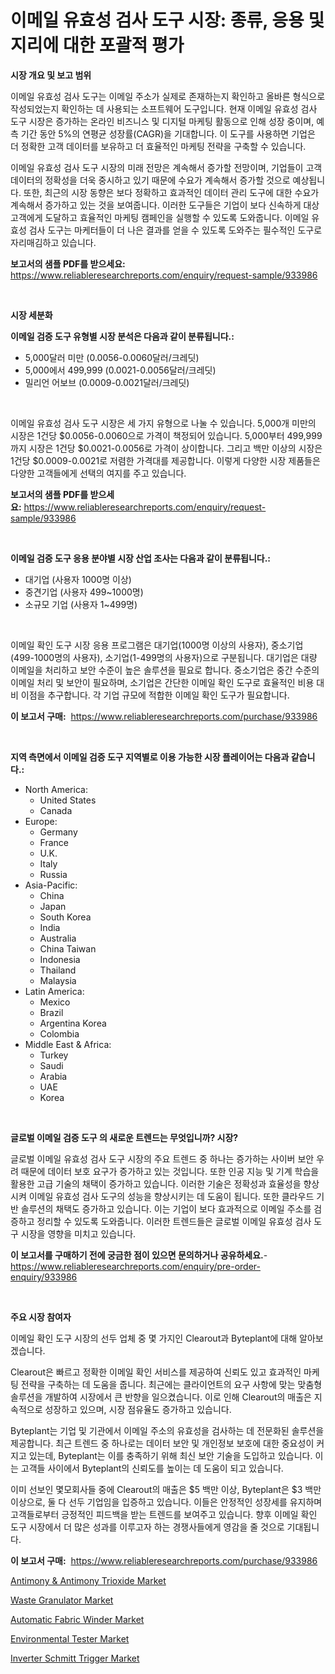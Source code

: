 <p><h1>이메일 유효성 검사 도구 시장: 종류, 응용 및 지리에 대한 포괄적 평가</h1></p><p><strong>시장 개요 및 보고 범위</strong></p>
<p><p>이메일 유효성 검사 도구는 이메일 주소가 실제로 존재하는지 확인하고 올바른 형식으로 작성되었는지 확인하는 데 사용되는 소프트웨어 도구입니다. 현재 이메일 유효성 검사 도구 시장은 증가하는 온라인 비즈니스 및 디지털 마케팅 활동으로 인해 성장 중이며, 예측 기간 동안 5%의 연평균 성장률(CAGR)을 기대합니다. 이 도구를 사용하면 기업은 더 정확한 고객 데이터를 보유하고 더 효율적인 마케팅 전략을 구축할 수 있습니다.</p><p>이메일 유효성 검사 도구 시장의 미래 전망은 계속해서 증가할 전망이며, 기업들이 고객 데이터의 정확성을 더욱 중시하고 있기 때문에 수요가 계속해서 증가할 것으로 예상됩니다. 또한, 최근의 시장 동향은 보다 정확하고 효과적인 데이터 관리 도구에 대한 수요가 계속해서 증가하고 있는 것을 보여줍니다. 이러한 도구들은 기업이 보다 신속하게 대상 고객에게 도달하고 효율적인 마케팅 캠페인을 실행할 수 있도록 도와줍니다. 이메일 유효성 검사 도구는 마케터들이 더 나은 결과를 얻을 수 있도록 도와주는 필수적인 도구로 자리매김하고 있습니다.</p></p>
<p><strong>보고서의 샘플 PDF를 받으세요:</strong> <a href="https://www.reliableresearchreports.com/enquiry/request-sample/933986">https://www.reliableresearchreports.com/enquiry/request-sample/933986</a></p>
<p>&nbsp;</p>
<p><strong>시장 세분화</strong></p>
<p><strong>이메일 검증 도구 유형별 시장 분석은 다음과 같이 분류됩니다.:</strong></p>
<p><ul><li>5,000달러 미만 (0.0056-0.0060달러/크레딧)</li><li>5,000에서 499,999 (0.0021-0.0056달러/크레딧)</li><li>밀리언 어보브 (0.0009-0.0021달러/크레딧)</li></ul></p>
<p>&nbsp;</p>
<p><p>이메일 유효성 검사 도구 시장은 세 가지 유형으로 나눌 수 있습니다. 5,000개 미만의 시장은 1건당 $0.0056-0.0060으로 가격이 책정되어 있습니다. 5,000부터 499,999까지 시장은 1건당 $0.0021-0.0056로 가격이 상이합니다. 그리고 백만 이상의 시장은 1건당 $0.0009-0.0021로 저렴한 가격대를 제공합니다. 이렇게 다양한 시장 제품들은 다양한 고객들에게 선택의 여지를 주고 있습니다.</p></p>
<p><strong>보고서의 샘플 PDF를 받으세요:</strong>&nbsp;<a href="https://www.reliableresearchreports.com/enquiry/request-sample/933986">https://www.reliableresearchreports.com/enquiry/request-sample/933986</a></p>
<p>&nbsp;</p>
<p><strong> 이메일 검증 도구 응용 분야별 시장 산업 조사는 다음과 같이 분류됩니다.:</strong></p>
<p><ul><li>대기업 (사용자 1000명 이상)</li><li>중견기업 (사용자 499~1000명)</li><li>소규모 기업 (사용자 1~499명)</li></ul></p>
<p>&nbsp;</p>
<p><p>이메일 확인 도구 시장 응용 프로그램은 대기업(1000명 이상의 사용자), 중소기업(499-1000명의 사용자), 소기업(1-499명의 사용자)으로 구분됩니다. 대기업은 대량 이메일을 처리하고 보안 수준이 높은 솔루션을 필요로 합니다. 중소기업은 중간 수준의 이메일 처리 및 보안이 필요하며, 소기업은 간단한 이메일 확인 도구로 효율적인 비용 대비 이점을 추구합니다.  각 기업 규모에 적합한 이메일 확인 도구가 필요합니다.</p></p>
<p><strong>이 보고서 구매:</strong>&nbsp; <a href="https://www.reliableresearchreports.com/purchase/933986">https://www.reliableresearchreports.com/purchase/933986</a></p>
<p>&nbsp;</p>
<p><strong>지역 측면에서 이메일 검증 도구 지역별로 이용 가능한 시장 플레이어는 다음과 같습니다.:</strong></p>
<p><ul>
    <li>
        North America:
        <ul>
            <li>United States</li>
            <li>Canada</li>
        </ul>
    </li>
    <li>
        Europe:
        <ul>
            <li>Germany</li>
            <li>France</li>
            <li>U.K.</li>
            <li>Italy</li>
            <li>Russia</li>
        </ul>
    </li>
    <li>
        Asia-Pacific:
        <ul>
            <li>China</li>
            <li>Japan</li>
            <li>South Korea</li>
            <li>India</li>
            <li>Australia</li>
            <li>China Taiwan</li>
            <li>Indonesia</li>
            <li>Thailand</li>
            <li>Malaysia</li>
        </ul>
    </li>
    <li>
        Latin America:
        <ul>
            <li>Mexico</li>
            <li>Brazil</li>
            <li>Argentina Korea</li>
            <li>Colombia</li>
        </ul>
    </li>
    <li>
        Middle East & Africa:
        <ul>
            <li>Turkey</li>
            <li>Saudi</li>
            <li>Arabia</li>
            <li>UAE</li>
            <li>Korea</li>
        </ul>
    </li>
    </ul></p>
<p>&nbsp;</p>
<p><strong>글로벌 이메일 검증 도구 의 새로운 트렌드는 무엇입니까? 시장?</strong></p>
<p><p>글로벌 이메일 유효성 검사 도구 시장의 주요 트렌드 중 하나는 증가하는 사이버 보안 우려 때문에 데이터 보호 요구가 증가하고 있는 것입니다. 또한 인공 지능 및 기계 학습을 활용한 고급 기술의 채택이 증가하고 있습니다. 이러한 기술은 정확성과 효율성을 향상시켜 이메일 유효성 검사 도구의 성능을 향상시키는 데 도움이 됩니다. 또한 클라우드 기반 솔루션의 채택도 증가하고 있습니다. 이는 기업이 보다 효과적으로 이메일 주소를 검증하고 정리할 수 있도록 도와줍니다. 이러한 트렌드들은 글로벌 이메일 유효성 검사 도구 시장을 영향을 미치고 있습니다.</p></p>
<p><strong>이 보고서를 구매하기 전에 궁금한 점이 있으면 문의하거나 공유하세요.</strong>- <a href="https://www.reliableresearchreports.com/enquiry/pre-order-enquiry/933986">https://www.reliableresearchreports.com/enquiry/pre-order-enquiry/933986</a></p>
<p>&nbsp;</p>
<p><strong>주요 시장 참여자</strong></p>
<p><p>이메일 확인 도구 시장의 선두 업체 중 몇 가지인 Clearout과 Byteplant에 대해 알아보겠습니다. </p><p>Clearout은 빠르고 정확한 이메일 확인 서비스를 제공하여 신뢰도 있고 효과적인 마케팅 전략을 구축하는 데 도움을 줍니다. 최근에는 클라이언트의 요구 사항에 맞는 맞춤형 솔루션을 개발하여 시장에서 큰 반향을 일으켰습니다. 이로 인해 Clearout의 매출은 지속적으로 성장하고 있으며, 시장 점유율도 증가하고 있습니다. </p><p>Byteplant는 기업 및 기관에서 이메일 주소의 유효성을 검사하는 데 전문화된 솔루션을 제공합니다. 최근 트렌드 중 하나로는 데이터 보안 및 개인정보 보호에 대한 중요성이 커지고 있는데, Byteplant는 이를 충족하기 위해 최신 보안 기술을 도입하고 있습니다. 이는 고객들 사이에서 Byteplant의 신뢰도를 높이는 데 도움이 되고 있습니다. </p><p>이미 선보인 몇모회사들 중에 Clearout의 매출은 $5 백만 이상, Byteplant은 $3 백만 이상으로, 둘 다 선두 기업임을 입증하고 있습니다. 이들은 안정적인 성장세를 유지하며 고객들로부터 긍정적인 피드백을 받는 트렌드를 보여주고 있습니다. 향후 이메일 확인 도구 시장에서 더 많은 성과를 이루고자 하는 경쟁사들에게 영감을 줄 것으로 기대됩니다.</p></p>
<p><strong>이 보고서 구매:</strong>&nbsp;&nbsp;<a href="https://www.reliableresearchreports.com/purchase/933986">https://www.reliableresearchreports.com/purchase/933986</a></p>
<p><p><a href="https://glittery-fuchsia-86a.notion.site/Antimony-Antimony-Trioxide-Market-Research-Report-Provides-Critical-Insights-that-can-help-Shape-B-2bd69427b6054fff9341d527ac712dab">Antimony & Antimony Trioxide Market</a></p><p><a href="https://github.com/mauripalmi/Market-Research-Report-List-2/blob/main/waste-granulator-market.md">Waste Granulator Market</a></p><p><a href="https://github.com/nicoletavirag/Market-Research-Report-List-2/blob/main/automatic-fabric-winder-market.md">Automatic Fabric Winder Market</a></p><p><a href="https://view.publitas.com/reportprime-1/environmental-tester-market-size-growth-outlook-from-2024-to-2031-projecting-at-markets-trends-analysis-by-application-regional-outlook-and-revenue/">Environmental Tester Market</a></p><p><a href="https://view.publitas.com/reportprime-1/inverter-schmitt-trigger-market-research-report-unlocks-analysis-on-the-market-financial-status-market-size-and-market-revenue-upto-2031/">Inverter Schmitt Trigger Market</a></p></p>
